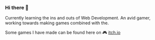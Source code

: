 ### Hi there 👋

Currently learning the ins and outs of Web Development. An avid gamer, working towards making games combined with the.

Some games I have made can be found here on 🎮 [itch.io](https://thurstontran.itch.io) 

<!--
**thurstontran/thurstontran** is a ✨ _special_ ✨ repository because its `README.md` (this file) appears on your GitHub profile.

Here are some ideas to get you started:

- 🔭 I’m currently working on ...
- 🌱 I’m currently learning ...
- 👯 I’m looking to collaborate on ...
- 🤔 I’m looking for help with ...
- 💬 Ask me about ...
- 📫 How to reach me: ...
- 😄 Pronouns: ...
- ⚡ Fun fact: ...
-->
